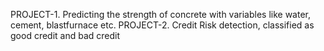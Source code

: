 PROJECT-1. Predicting the strength of concrete with variables like water, cement, blastfurnace etc.
PROJECT-2. Credit Risk detection, classified as good credit and bad credit
